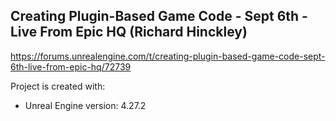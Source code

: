 ## Creating Plugin-Based Game Code - Sept 6th - Live From Epic HQ (Richard Hinckley)

https://forums.unrealengine.com/t/creating-plugin-based-game-code-sept-6th-live-from-epic-hq/72739

Project is created with:
* Unreal Engine version: 4.27.2
